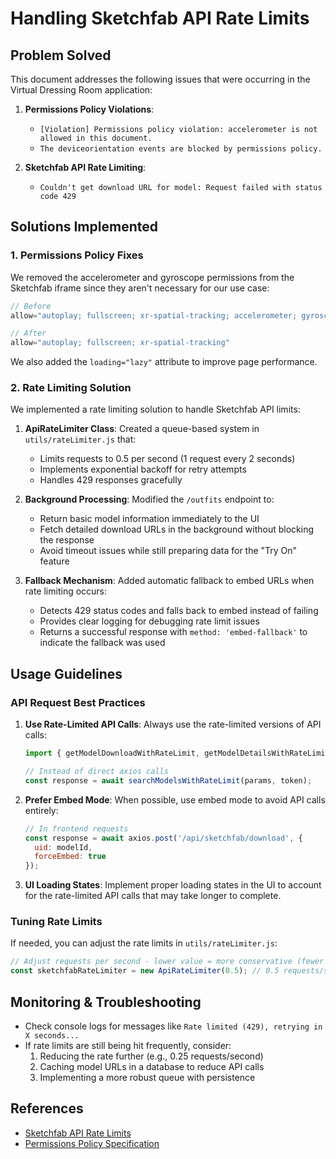 # Handling Sketchfab API Rate Limits

## Problem Solved

This document addresses the following issues that were occurring in the Virtual Dressing Room application:

1. **Permissions Policy Violations**:
   - `[Violation] Permissions policy violation: accelerometer is not allowed in this document.`
   - `The deviceorientation events are blocked by permissions policy.`

2. **Sketchfab API Rate Limiting**:
   - `Couldn't get download URL for model: Request failed with status code 429`

## Solutions Implemented

### 1. Permissions Policy Fixes

We removed the accelerometer and gyroscope permissions from the Sketchfab iframe since they aren't necessary for our use case:

```javascript
// Before
allow="autoplay; fullscreen; xr-spatial-tracking; accelerometer; gyroscope"

// After
allow="autoplay; fullscreen; xr-spatial-tracking"
```

We also added the `loading="lazy"` attribute to improve page performance.

### 2. Rate Limiting Solution

We implemented a rate limiting solution to handle Sketchfab API limits:

1. **ApiRateLimiter Class**: Created a queue-based system in `utils/rateLimiter.js` that:
   - Limits requests to 0.5 per second (1 request every 2 seconds)
   - Implements exponential backoff for retry attempts
   - Handles 429 responses gracefully

2. **Background Processing**: Modified the `/outfits` endpoint to:
   - Return basic model information immediately to the UI
   - Fetch detailed download URLs in the background without blocking the response
   - Avoid timeout issues while still preparing data for the "Try On" feature

3. **Fallback Mechanism**: Added automatic fallback to embed URLs when rate limiting occurs:
   - Detects 429 status codes and falls back to embed instead of failing
   - Provides clear logging for debugging rate limit issues
   - Returns a successful response with `method: 'embed-fallback'` to indicate the fallback was used

## Usage Guidelines

### API Request Best Practices

1. **Use Rate-Limited API Calls**: Always use the rate-limited versions of API calls:
   ```javascript
   import { getModelDownloadWithRateLimit, getModelDetailsWithRateLimit, searchModelsWithRateLimit } from '../utils/rateLimiter.js';
   
   // Instead of direct axios calls
   const response = await searchModelsWithRateLimit(params, token);
   ```

2. **Prefer Embed Mode**: When possible, use embed mode to avoid API calls entirely:
   ```javascript
   // In frontend requests
   const response = await axios.post('/api/sketchfab/download', {
     uid: modelId,
     forceEmbed: true
   });
   ```

3. **UI Loading States**: Implement proper loading states in the UI to account for the rate-limited API calls that may take longer to complete.

### Tuning Rate Limits

If needed, you can adjust the rate limits in `utils/rateLimiter.js`:

```javascript
// Adjust requests per second - lower value = more conservative (fewer requests)
const sketchfabRateLimiter = new ApiRateLimiter(0.5); // 0.5 requests/second
```

## Monitoring & Troubleshooting

- Check console logs for messages like `Rate limited (429), retrying in X seconds...`
- If rate limits are still being hit frequently, consider:
  1. Reducing the rate further (e.g., 0.25 requests/second)
  2. Caching model URLs in a database to reduce API calls
  3. Implementing a more robust queue with persistence

## References

- [Sketchfab API Rate Limits](https://sketchfab.com/developers/oauth)
- [Permissions Policy Specification](https://developer.mozilla.org/en-US/docs/Web/HTTP/Permissions_Policy)